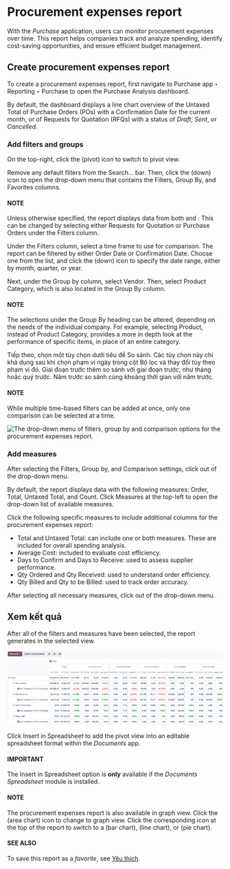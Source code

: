 # Procurement expenses report

With the *Purchase* application, users can monitor procurement expenses over time. This report helps
companies track and analyze spending, identify cost-saving opportunities, and ensure efficient
budget management.

## Create procurement expenses report

To create a procurement expenses report, first navigate to Purchase app ‣ Reporting ‣ Purchase to
open the Purchase Analysis dashboard.

By default, the dashboard displays a line chart overview of the Untaxed Total of
Purchase Orders (POs) with a Confirmation Date for the current month, or of
Requests for Quotation (RFQs) with a status of *Draft*, *Sent*, or *Cancelled*.

### Add filters and groups

On the top-right, click the <i class="oi oi-view-pivot"></i> (pivot) icon to switch to pivot view.

Remove any default filters from the Search... bar. Then, click the <i class="fa fa-caret-down"></i> (down) icon to open the
drop-down menu that contains the Filters, Group By, and
Favorites columns.

#### NOTE
Unless otherwise specified, the report displays data from both  and . This can be
changed by selecting either Requests for Quotation or Purchase Orders
under the Filters column.

Under the Filters column, select a time frame to use for comparison. The report can be
filtered by either Order Date or Confirmation Date. Choose one from the
list, and click the <i class="fa fa-caret-down"></i> (down) icon to specify the date range, either by month, quarter, or year.

Next, under the Group by column, select Vendor. Then, select
Product Category, which is also located in the Group By column.

#### NOTE
The selections under the Group By heading can be altered, depending on the needs of
the individual company. For example, selecting Product, instead of Product
Category, provides a more in depth look at the performance of specific items, in place of an
entire category.

Tiếp theo, chọn một tùy chọn dưới tiêu đề So sánh. Các tùy chọn này chỉ khả dụng sau khi chọn phạm vi ngày trong cột Bộ lọc và thay đổi tùy theo phạm vi đó. Giai đoạn trước thêm so sánh với giai đoạn trước, như tháng hoặc quý trước. Năm trước so sánh cùng khoảng thời gian với năm trước.

#### NOTE
While multiple time-based filters can be added at once, only one comparison can be selected at a
time.

![The drop-down menu of filters, group by and comparison options for the procurement expenses
report.](procurement_expenses_report/filters-groups.png)

### Add measures

After selecting the Filters, Group by, and Comparison settings,
click out of the drop-down menu.

By default, the report displays data with the following measures: Order,
Total, Untaxed Total, and Count. Click Measures at
the top-left to open the drop-down list of available measures.

Click the following specific measures to include additional columns for the procurement expenses
report:

- Total and Untaxed Total: can include one or both measures. These are
  included for overall spending analysis.
- Average Cost: included to evaluate cost efficiency.
- Days to Confirm and Days to Receive: used to assess supplier performance.
- Qty Ordered and Qty Received: used to understand order efficiency.
- Qty Billed and Qty to be Billed: used to track order accuracy.

After selecting all necessary measures, click out of the drop-down menu.

<a id="purchase-view-results"></a>

## Xem kết quả

After all of the filters and measures have been selected, the report generates in the selected view.

![A sample version of the procurement expenses report.](procurement_expenses_report/sample-per-report.png)

Click Insert in Spreadsheet to add the pivot view into an editable spreadsheet format
within the *Documents* app.

#### IMPORTANT
The Insert in Spreadsheet option is **only** available if the *Documents Spreadsheet*
module is installed.

#### NOTE
The procurement expenses report is also available in graph view. Click the <i class="fa fa-area-chart"></i> (area
chart) icon to change to graph view. Click the corresponding icon at the top of the report to
switch to a <i class="fa fa-bar-chart"></i> (bar chart), <i class="fa fa-line-chart"></i> (line
chart), or <i class="fa fa-pie-chart"></i> (pie chart).

#### SEE ALSO
To save this report as a *favorite*, see [Yêu thích](../../../essentials/search.md#search-favorites).
